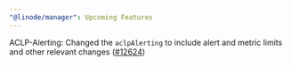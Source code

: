 ```yaml
---
"@linode/manager": Upcoming Features
---
```


ACLP-Alerting: Changed the `aclpAlerting` to include alert and metric limits and other relevant changes  ([#12624](https://github.com/linode/manager/pull/12624))
